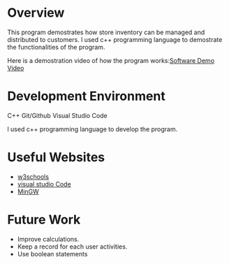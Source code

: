 # Overview

This program demostrates how store inventory can be managed and distributed to customers. l used c++ programming language to demostrate the functionalities of the program.


Here is a demostration video of how the program works:[Software Demo Video](http://youtube.link.goes.here)

# Development Environment

C++
Git/Github
Visual Studio Code

l used c++ programming language to develop the program.

# Useful Websites



- [w3schools](https://www.w3schools.com/cpp/default.asp)
- [visual studio Code](https://code.visualstudio.com/Download)
- [MinGW](https://sourceforge.net/projects/mingw/)

# Future Work
- Improve calculations.
- Keep a record for each user activities.
- Use boolean statements